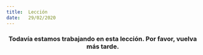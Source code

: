```yaml
---
title:  Lección
date:   29/02/2020
---
```


### <center>Todavía estamos trabajando en esta lección. Por favor, vuelva más tarde.</center>